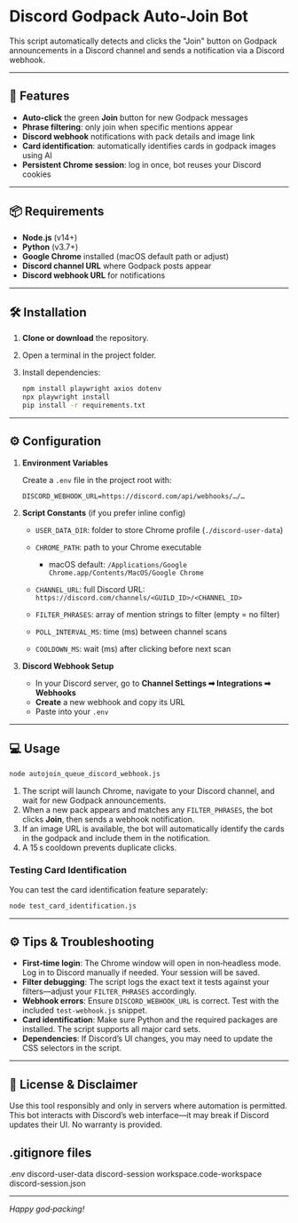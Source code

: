 # Discord Godpack Auto‑Join Bot

This script automatically detects and clicks the "Join" button on Godpack announcements in a Discord channel and sends a notification via a Discord webhook.

---

## 🚀 Features

- **Auto‑click** the green **Join** button for new Godpack messages
- **Phrase filtering**: only join when specific mentions appear
- **Discord webhook** notifications with pack details and image link
- **Card identification**: automatically identifies cards in godpack images using AI
- **Persistent Chrome session**: log in once, bot reuses your Discord cookies

---

## 📦 Requirements

- **Node.js** (v14+)
- **Python** (v3.7+)
- **Google Chrome** installed (macOS default path or adjust)
- **Discord channel URL** where Godpack posts appear
- **Discord webhook URL** for notifications

---

## 🛠️ Installation

1. **Clone or download** the repository.
2. Open a terminal in the project folder.
3. Install dependencies:

   ```bash
   npm install playwright axios dotenv
   npx playwright install
   pip install -r requirements.txt
   ```

---

## ⚙️ Configuration

1. **Environment Variables**

   Create a `.env` file in the project root with:

   ```text
   DISCORD_WEBHOOK_URL=https://discord.com/api/webhooks/…/…
   ```

2. **Script Constants** (if you prefer inline config)

   - `USER_DATA_DIR`: folder to store Chrome profile (`./discord-user-data`)
   - `CHROME_PATH`: path to your Chrome executable

     - macOS default: `/Applications/Google Chrome.app/Contents/MacOS/Google Chrome`

   - `CHANNEL_URL`: full Discord URL: `https://discord.com/channels/<GUILD_ID>/<CHANNEL_ID>`
   - `FILTER_PHRASES`: array of mention strings to filter (empty = no filter)
   - `POLL_INTERVAL_MS`: time (ms) between channel scans
   - `COOLDOWN_MS`: wait (ms) after clicking before next scan

3. **Discord Webhook Setup**

   - In your Discord server, go to **Channel Settings ➡ Integrations ➡ Webhooks**
   - **Create** a new webhook and copy its URL
   - Paste into your `.env`

---

## 💻 Usage

```bash
node autojoin_queue_discord_webhook.js
```

1. The script will launch Chrome, navigate to your Discord channel, and wait for new Godpack announcements.
2. When a new pack appears and matches any `FILTER_PHRASES`, the bot clicks **Join**, then sends a webhook notification.
3. If an image URL is available, the bot will automatically identify the cards in the godpack and include them in the notification.
4. A 15 s cooldown prevents duplicate clicks.

### Testing Card Identification

You can test the card identification feature separately:

```bash
node test_card_identification.js
```

---

## ⚙️ Tips & Troubleshooting

- **First‑time login**: The Chrome window will open in non‑headless mode. Log in to Discord manually if needed. Your session will be saved.
- **Filter debugging**: The script logs the exact text it tests against your filters—adjust your `FILTER_PHRASES` accordingly.
- **Webhook errors**: Ensure `DISCORD_WEBHOOK_URL` is correct. Test with the included `test-webhook.js` snippet.
- **Card identification**: Make sure Python and the required packages are installed. The script supports all major card sets.
- **Dependencies**: If Discord’s UI changes, you may need to update the CSS selectors in the script.

---

## 📝 License & Disclaimer

Use this tool responsibly and only in servers where automation is permitted. This bot interacts with Discord’s web interface—it may break if Discord updates their UI. No warranty is provided.

## .gitignore files

.env
discord-user-data
discord-session
workspace.code-workspace
discord-session.json

---

_Happy god‑packing!_

